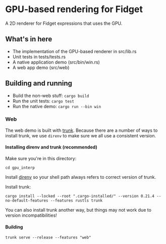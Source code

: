 # GPU-based rendering for Fidget

A 2D renderer for Fidget expressions that uses the GPU.

## What's in here

- The implementation of the GPU-based renderer in src/lib.rs
- Unit tests in tests/tests.rs
- A native application demo (src/bin/win.rs)
- A web app demo (src/web)

## Building and running

- Build the non-web stuff: `cargo build`
- Run the unit tests: `cargo test`
- Run the native demo: `cargo run --bin win`

### Web

The web demo is built with [trunk](https://trunkrs.dev/). Because there are a number of ways to install trunk, we use `direnv` to make sure we all use a consistent version.

#### Installing direnv and trunk (recommended)

Make sure you're in this directory:

    cd gpu_interp

Install [direnv](https://direnv.net/) so your shell path always refers to correct version of trunk.

Install trunk:

    cargo install --locked --root ".cargo-installed/" --version 0.21.4 --no-default-features --features rustls trunk

You can also install trunk another way, but things may not work due to version incompatibilities!

#### Building

    trunk serve --release --features "web"
